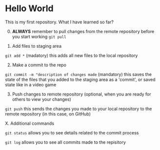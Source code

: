# Hello World

This is my first repository. What I have learned so far?

0. **ALWAYS** remember to pull changes from the remote repository before you start working
```git pull```

1. Add files to staging area

```git add *``` (madatory)
this adds all new files to the local repository

2. Make a commit to the repo

```git commit -m "description of changes made``` (mandatory)
this saves the state of the files that you added to the staging area as a 'commit', or saved state like in a video game

3. Push changes to remote repository (optional, when you are ready for others to view your changes)

```git push```
this sends the changes you made to your local repository to the remote repository (in this case, on GitHub)

X. Additional commands

```git status```
allows you to see details related to the commit process

``` git log ```
allows you to see all commits made to the repisitory
